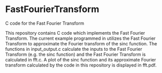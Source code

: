 # FastFourierTransform
C code for the Fast Fourier Transform

This repository contains C code which implements the Fast Fourier Transform.  The current example programmed in utilizes the Fast Fourier Transform to approximate the Fourier transform of the sinc function.  The functions in input_output.c calculate the inputs to the Fast Fourier Transform (e.g. the sinc function) and the Fast Fourier Transform is calculated in fft.c.  A plot of the sinc function and its approximate Fourier transform calculated by the code in this repository is displayed in fft.pdf.
